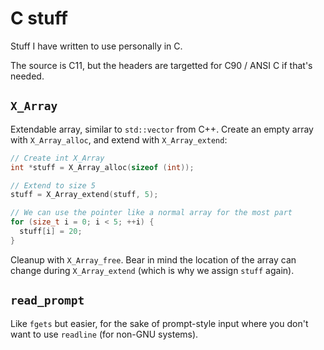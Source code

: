 # C stuff

Stuff I have written to use personally in C.

The source is C11, but the headers are targetted for C90 / ANSI C if that's
needed.

## `X_Array`

Extendable array, similar to `std::vector` from C++. Create an empty array with
`X_Array_alloc`, and extend with `X_Array_extend`:

```c
// Create int X_Array
int *stuff = X_Array_alloc(sizeof (int));

// Extend to size 5
stuff = X_Array_extend(stuff, 5);

// We can use the pointer like a normal array for the most part
for (size_t i = 0; i < 5; ++i) {
  stuff[i] = 20;
}
```

Cleanup with `X_Array_free`. Bear in mind the location of the array can change
during `X_Array_extend` (which is why we assign `stuff` again).

## `read_prompt`

Like `fgets` but easier, for the sake of prompt-style input where you don't
want to use `readline` (for non-GNU systems).
